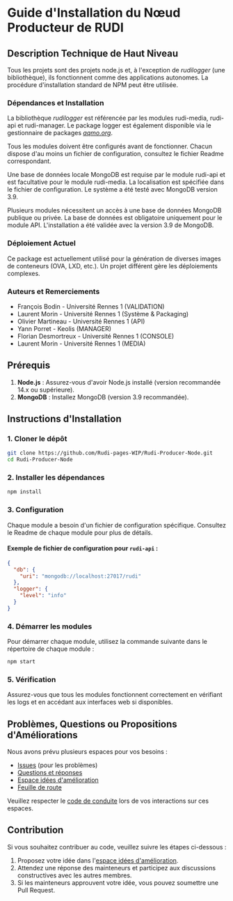 # Guide d'Installation du Nœud Producteur de RUDI

## Description Technique de Haut Niveau

Tous les projets sont des projets node.js et, à l'exception de *rudilogger* (une bibliothèque), ils fonctionnent comme des applications autonomes. La procédure d'installation standard de NPM peut être utilisée.

### Dépendances et Installation

La bibliothèque *rudilogger* est référencée par les modules rudi-media, rudi-api et rudi-manager. Le package logger est également disponible via le gestionnaire de packages [*aqmo.org*](https://repository.aqmo.org/npm/).

Tous les modules doivent être configurés avant de fonctionner. Chacun dispose d'au moins un fichier de configuration, consultez le fichier Readme correspondant.

Une base de données locale MongoDB est requise par le module rudi-api et est facultative pour le module rudi-media. La localisation est spécifiée dans le fichier de configuration. Le système a été testé avec MongoDB version 3.9.

Plusieurs modules nécessitent un accès à une base de données MongoDB publique ou privée. La base de données est obligatoire uniquement pour le module API. L'installation a été validée avec la version 3.9 de MongoDB.

### Déploiement Actuel

Ce package est actuellement utilisé pour la génération de diverses images de conteneurs (OVA, LXD, etc.). Un projet différent gère les déploiements complexes.

### Auteurs et Remerciements

- François Bodin - Université Rennes 1 (VALIDATION)
- Laurent Morin - Université Rennes 1 (Système & Packaging)
- Olivier Martineau - Université Rennes 1 (API)
- Yann Porret - Keolis (MANAGER)
- Florian Desmortreux - Université Rennes 1 (CONSOLE)
- Laurent Morin - Université Rennes 1 (MEDIA)

## Prérequis

1. **Node.js** : Assurez-vous d'avoir Node.js installé (version recommandée 14.x ou supérieure).
2. **MongoDB** : Installez MongoDB (version 3.9 recommandée).

## Instructions d'Installation

### 1. Cloner le dépôt

```bash
git clone https://github.com/Rudi-pages-WIP/Rudi-Producer-Node.git
cd Rudi-Producer-Node
```

### 2. Installer les dépendances

```bash
npm install
```

### 3. Configuration

Chaque module a besoin d'un fichier de configuration spécifique. Consultez le Readme de chaque module pour plus de détails.

#### Exemple de fichier de configuration pour `rudi-api` :

```json
{
  "db": {
    "uri": "mongodb://localhost:27017/rudi"
  },
  "logger": {
    "level": "info"
  }
}
```

### 4. Démarrer les modules

Pour démarrer chaque module, utilisez la commande suivante dans le répertoire de chaque module :

```bash
npm start
```

### 5. Vérification

Assurez-vous que tous les modules fonctionnent correctement en vérifiant les logs et en accédant aux interfaces web si disponibles.

## Problèmes, Questions ou Propositions d'Améliorations

Nous avons prévu plusieurs espaces pour vos besoins :
- [Issues](https://github.com/Rudi-pages-WIP/Rudi-Portal/issues) (pour les problèmes)
- [Questions et réponses](https://github.com/orgs/Rudi-pages-WIP/discussions/categories/questions-et-r%C3%A9ponses)
- [Espace idées d'amélioration](https://github.com/orgs/Rudi-pages-WIP/discussions/categories/id%C3%A9es)
- [Feuille de route](https://github.com/orgs/Rudi-pages-WIP/projects/1)

Veuillez respecter le [code de conduite](https://github.com/Rudi-pages-WIP/Rudi-Portal?tab=coc-ov-file) lors de vos interactions sur ces espaces.

## Contribution

Si vous souhaitez contribuer au code, veuillez suivre les étapes ci-dessous :
1. Proposez votre idée dans l'[espace idées d'amélioration](https://github.com/orgs/Rudi-pages-WIP/discussions/categories/id%C3%A9es).
2. Attendez une réponse des mainteneurs et participez aux discussions constructives avec les autres membres.
3. Si les mainteneurs approuvent votre idée, vous pouvez soumettre une Pull Request.

